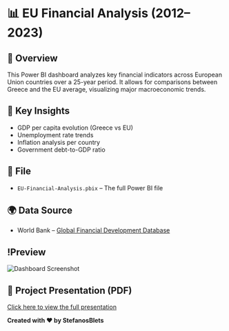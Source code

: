 # 📊 EU Financial Analysis (2012–2023)

## 📌 Overview
This Power BI dashboard analyzes key financial indicators across European Union countries over a 25-year period. It allows for comparisons between Greece and the EU average, visualizing major macroeconomic trends.

## 🧠 Key Insights
- GDP per capita evolution (Greece vs EU)
- Unemployment rate trends
- Inflation analysis per country
- Government debt-to-GDP ratio

## 📂 File
- `EU-Financial-Analysis.pbix` – The full Power BI file

## 🌍 Data Source
- World Bank – [Global Financial Development Database](https://databank.worldbank.org/source/global-financial-development)

## !Preview
![Dashboard Screenshot](./EU-Financial-Analysis/Finance%20Analysis%20Greece%20vs%20EU.jpg)

## 📄 Project Presentation (PDF)
[Click here to view the full presentation](./EU-Financial-Analysis/Financial%20Analysis_GDP-Greece%20%26%20EU.pdf)

**Created with ❤️ by StefanosBlets**
